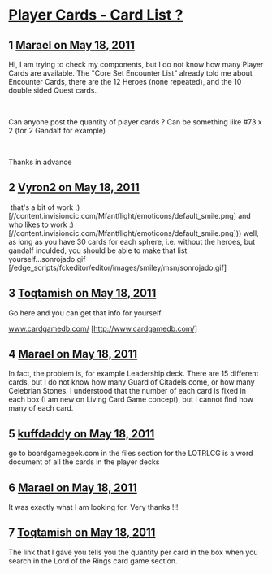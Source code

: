 # [Player Cards - Card List ?](https://community.fantasyflightgames.com/topic/46969-player-cards-card-list/)

## 1 [Marael on May 18, 2011](https://community.fantasyflightgames.com/topic/46969-player-cards-card-list/?do=findComment&comment=470527)

Hi, I am trying to check my components, but I do not know how many Player Cards are available. The "Core Set Encounter List" already told me about Encounter Cards, there are the 12 Heroes (none repeated), and the 10 double sided Quest cards.

 

Can anyone post the quantity of player cards ? Can be something like #73 x 2 (for 2 Gandalf for example)

 

Thanks in advance

## 2 [Vyron2 on May 18, 2011](https://community.fantasyflightgames.com/topic/46969-player-cards-card-list/?do=findComment&comment=470561)

 that's a bit of work :) [//content.invisioncic.com/Mfantflight/emoticons/default_smile.png] and who likes to work :) [//content.invisioncic.com/Mfantflight/emoticons/default_smile.png])) well, as long as you have 30 cards for each sphere, i.e. without the heroes, but gandalf inculded, you should be able to make that list yourself...sonrojado.gif [/edge_scripts/fckeditor/editor/images/smiley/msn/sonrojado.gif]

## 3 [Toqtamish on May 18, 2011](https://community.fantasyflightgames.com/topic/46969-player-cards-card-list/?do=findComment&comment=470586)

Go here and you can get that info for yourself.

www.cardgamedb.com/ [http://www.cardgamedb.com/]

## 4 [Marael on May 18, 2011](https://community.fantasyflightgames.com/topic/46969-player-cards-card-list/?do=findComment&comment=470602)

In fact, the problem is, for example Leadership deck. There are 15 different cards, but I do not know how many Guard of Citadels come, or how many Celebrian Stones. I understood that the number of each card is fixed in each box (I am new on Living Card Game concept), but I cannot find how many of each card.

## 5 [kuffdaddy on May 18, 2011](https://community.fantasyflightgames.com/topic/46969-player-cards-card-list/?do=findComment&comment=470610)

go to boardgamegeek.com in the files section for the LOTRLCG is a word document of all the cards in the player decks

## 6 [Marael on May 18, 2011](https://community.fantasyflightgames.com/topic/46969-player-cards-card-list/?do=findComment&comment=470612)

It was exactly what I am looking for. Very thanks !!!

## 7 [Toqtamish on May 18, 2011](https://community.fantasyflightgames.com/topic/46969-player-cards-card-list/?do=findComment&comment=470617)

The link that I gave you tells you the quantity per card in the box when you search in the Lord of the Rings card game section.

